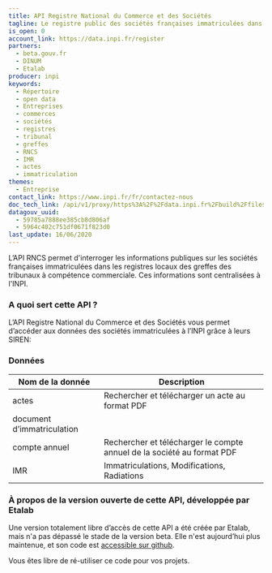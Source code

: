 ```yaml
---
title: API Registre National du Commerce et des Sociétés
tagline: Le registre public des sociétés françaises immatriculées dans les greffes locales des tribunaux, centralisées à l'INPI.
is_open: 0
account_link: https://data.inpi.fr/register
partners:
  - beta.gouv.fr
  - DINUM
  - Etalab
producer: inpi
keywords:
  - Répertoire
  - open data
  - Entreprises
  - commerces
  - sociétés
  - registres
  - tribunal
  - greffes
  - RNCS
  - IMR
  - actes
  - immatriculation
themes:
  - Entreprise
contact_link: https://www.inpi.fr/fr/contactez-nous
doc_tech_link: /api/v1/proxy/https%3A%2F%2Fdata.inpi.fr%2Fbuild%2Ffiles%2Fswagger-inpi-rncs.yaml
datagouv_uuid:
  - 59785a7888ee385cb8d806af
  - 5964c402c751df0671f823d0
last_update: 16/06/2020
---
```


L’API RNCS permet d'interroger les informations publiques sur les sociétés françaises immatriculées dans les registres locaux des greffes des tribunaux à compétence commerciale. Ces informations sont centralisées à l'INPI.

### A quoi sert cette API ?

L’API Registre National du Commerce et des Sociétés vous permet d’accéder aux données des sociétés immatriculées à l’INPI grâce à leurs SIREN:

### Données

| Nom de la donnée           | Description                                                            |
| -------------------------- | ---------------------------------------------------------------------- |
| actes                      | Rechercher et télécharger un acte au format PDF                        |
| document d’immatriculation |                                                                        |
| compte annuel              | Rechercher et télécharger le compte annuel de la société au format PDF |
| IMR                        | Immatriculations, Modifications, Radiations                            |

### À propos de la version ouverte de cette API, développée par Etalab

Une version totalement libre d’accès de cette API a été créée par Etalab, mais n'a pas dépassé le stade de la version beta. Elle n'est aujourd’hui plus maintenue, et son code est [accessible sur github](https://github.com/etalab/rncs_worker_api_entreprise).

Vous êtes libre de ré-utiliser ce code pour vos projets.
